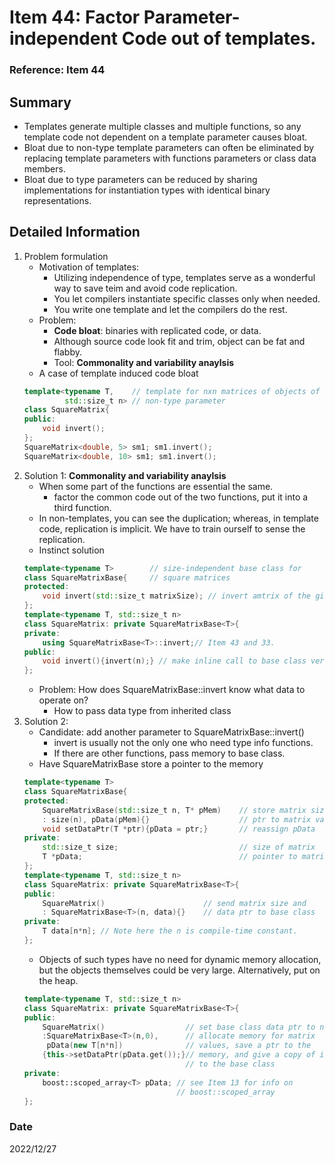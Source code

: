 # Item 44: Factor Parameter-independent Code out of templates.

### Reference: Item 44

## Summary
- Templates generate multiple classes and multiple functions, so any template code not dependent on a template parameter causes bloat.
- Bloat due to non-type template parameters can often be eliminated by replacing template parameters with functions parameters or class data members.
- Bloat due to type parameters can be reduced by sharing implementations for instantiation types with identical binary representations.

## Detailed Information
1. Problem formulation
    - Motivation of templates:
        - Utilizing independence of type, templates serve as a wonderful way to save teim and avoid code replication.
        - You let compilers instantiate specific classes only when needed.
        - You write one template and let the compilers do the rest.
    - Problem:
        - **Code bloat**: binaries with replicated code, or data.
        - Although source code look fit and trim, object can be fat and flabby.
        - Tool: **Commonality and variability anaylsis**
    - A case of template induced code bloat
    ~~~c++
    template<typename T,    // template for nxn matrices of objects of type T; 
             std::size_t n> // non-type parameter
    class SquareMatrix{
    public:
        void invert();
    };  
    SquareMatrix<double, 5> sm1; sm1.invert();
    SquareMatrix<double, 10> sm1; sm1.invert();
    ~~~
2. Solution 1: **Commonality and variability anaylsis**
    - When some part of the functions are essential the same.
        - factor the common code out of the two functions, put it into a third function.
    - In non-templates, you can see the duplication; whereas, in template code, replication is implicit. We have to train ourself to sense the replication.
    - Instinct solution
    ~~~c++
    template<typename T>        // size-independent base class for
    class SquareMatrixBase{     // square matrices
    protected:
        void invert(std::size_t matrixSize); // invert amtrix of the given size
    };
    template<typename T, std::size_t n>
    class SquareMatrix: private SquareMatrixBase<T>{
    private:
        using SquareMatrixBase<T>::invert;// Item 43 and 33.
    public:
        void invert(){invert(n);} // make inline call to base class version.
    };
    ~~~
    - Problem: How does SquareMatrixBase::invert know what data to operate on?
        - How to pass data type from inherited class
3. Solution 2:
    - Candidate: add another parameter to SquareMatrixBase::invert()
        - invert is usually not the only one who need type info functions.
        - If there are other functions, pass memory to base class.
    - Have SquareMatrixBase store a pointer to the memory
    ~~~c++
    template<typename T>
    class SquareMatrixBase{
    protected:
        SquareMatrixBase(std::size_t n, T* pMem)    // store matrix size and a 
        : size(n), pData(pMem){}                    // ptr to matrix values
        void setDataPtr(T *ptr){pData = ptr;}       // reassign pData
    private:
        std::size_t size;                           // size of matrix
        T *pData;                                   // pointer to matrix values
    };
    template<typename T, std::size_t n>
    class SquareMatrix: private SquareMatrixBase<T>{
    public:
        SquareMatrix()                      // send matrix size and
        : SquareMatrixBase<T>(n, data){}    // data ptr to base class
    private:
        T data[n*n]; // Note here the n is compile-time constant.
    };
    ~~~
    - Objects of such types have no need for dynamic memory allocation, but the objects themselves could be very large. Alternatively, put on the heap.
    ~~~c++
    template<typename T, std::size_t n>
    class SquareMatrix: private SquareMatrixBase<T>{
    public:
        SquareMatrix()                  // set base class data ptr to null
        :SquareMatrixBase<T>(n,0),      // allocate memory for matrix 
         pData(new T[n*n])              // values, save a ptr to the
        {this->setDataPtr(pData.get());}// memory, and give a copy of it
                                        // to the base class        
    private:
        boost::scoped_array<T> pData; // see Item 13 for info on 
                                      // boost::scoped_array
    };
    ~~~

### Date
2022/12/27